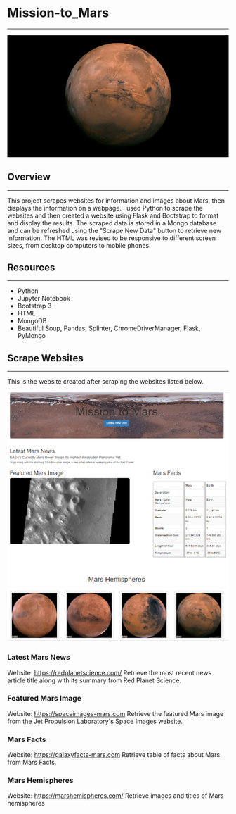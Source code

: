 # Mission-to_Mars
---
![mars_full.jpg](downloads/mars_full.jpg)

## Overview
---

This project scrapes websites for information and images about Mars, then displays the information on a webpage. I used Python to scrape the websites and then created a website using Flask and Bootstrap to format and display the results. The scraped data is stored in a Mongo database and can be refreshed using the "Scrape New Data" button to retrieve new information. The HTML was revised to be responsive to different screen sizes, from desktop computers to mobile phones.

## Resources
---
- Python
- Jupyter Notebook
- Bootstrap 3
- HTML
- MongoDB
- Beautiful Soup, Pandas, Splinter, ChromeDriverManager, Flask, PyMongo

## Scrape Websites
---
This is the website created after scraping the websites listed below.

![mars_webpage.png](downloads/mars_webpage.png)

### Latest Mars News

Website: https://redplanetscience.com/
Retrieve the most recent news article title along with its summary from Red Planet Science.

### Featured Mars Image
Website: https://spaceimages-mars.com
Retrieve the featured Mars image from the Jet Propulsion Laboratory's Space Images website.

### Mars Facts
Website: https://galaxyfacts-mars.com
Retrieve table of facts about Mars from Mars Facts.

### Mars Hemispheres
Website: https://marshemispheres.com/
Retrieve images and titles of Mars hemispheres

